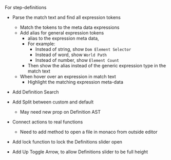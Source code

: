 
For step-definitions
* Parse the match text and find all expression tokens
  * Match the tokens to the meta data expressions
  * Add alias for general expression tokens
    * alias to the expression meta data,
    * For example:
      * Instead of string, show `Dom Element Selector`
      * Instead of word, show `World Path`
      * Instead of number, show `Element Count`
    * Then show the alias instead of the generic expression type in the match text
  * When hover over an expression in match text
    * Highlight the matching expression meta-data

* Add Definition Search

* Add Split between custom and default
  * May need new prop on Definition AST

* Connect actions to real functions
  * Need to add method to open a file in monaco from outside editor

* Add lock function to lock the Definitions slider open

* Add Up Toggle Arrow, to allow Definitions slider to be full height